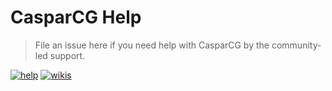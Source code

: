 # CasparCG Help
> File an issue here if you need help with CasparCG by the community-led support.

[![help](https://img.shields.io/badge/help-create%20issue-brightgreen.svg?style=flat-square)](https://github.com/CasparCG/help/issues)
[![wikis](https://img.shields.io/badge/wiki-read%20here-green.svg?style=flat-square)](https://github.com/CasparCG/help/wiki)
